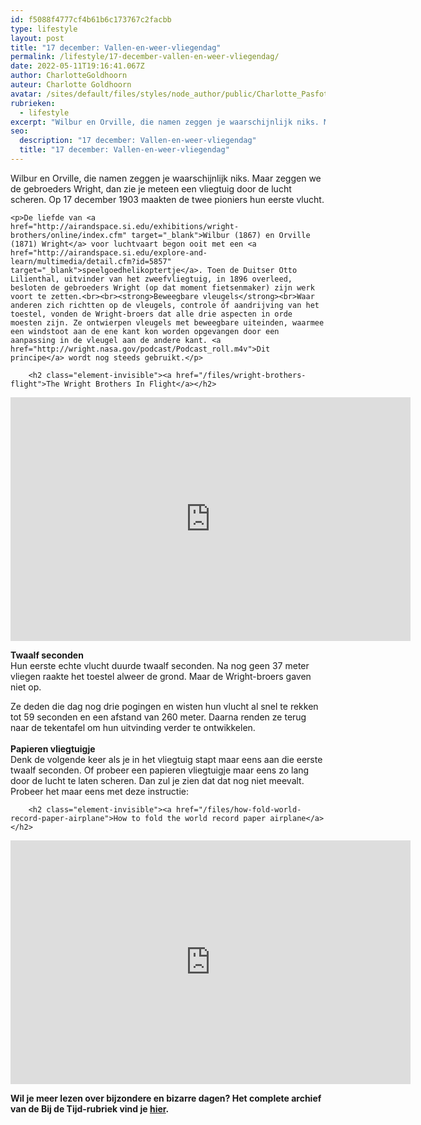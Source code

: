 ```yaml
---
id: f5088f4777cf4b61b6c173767c2facbb
type: lifestyle
layout: post
title: "17 december: Vallen-en-weer-vliegendag"
permalink: /lifestyle/17-december-vallen-en-weer-vliegendag/
date: 2022-05-11T19:16:41.067Z
author: CharlotteGoldhoorn
auteur: Charlotte Goldhoorn
avatar: /sites/default/files/styles/node_author/public/Charlotte_PasfotoDSC01555%20EXTRA.jpg?itok=Uh1_j08g
rubrieken:
  - lifestyle
excerpt: "Wilbur en Orville, die namen zeggen je waarschijnlijk niks. Maar zeggen we de gebroeders Wright, dan zie je meteen een vliegtuig door de lucht scheren. Op 17 december 1903 maakten de twee pioniers hun eerste vlucht.  "
seo:
  description: "17 december: Vallen-en-weer-vliegendag"
  title: "17 december: Vallen-en-weer-vliegendag"
---
```

Wilbur en Orville, die namen zeggen je waarschijnlijk niks. Maar zeggen we de gebroeders Wright, dan zie je meteen een vliegtuig door de lucht scheren. Op 17 december 1903 maakten de twee pioniers hun eerste vlucht.  

    <p>De liefde van <a href="http://airandspace.si.edu/exhibitions/wright-brothers/online/index.cfm" target="_blank">Wilbur (1867) en Orville (1871) Wright</a> voor luchtvaart begon ooit met een <a href="http://airandspace.si.edu/explore-and-learn/multimedia/detail.cfm?id=5857" target="_blank">speelgoedhelikoptertje</a>. Toen de Duitser Otto Lilienthal, uitvinder van het zweefvliegtuig, in 1896 overleed, besloten de gebroeders Wright (op dat moment fietsenmaker) zijn werk voort te zetten.<br><br><strong>Beweegbare vleugels</strong><br>Waar anderen zich richtten op de vleugels, controle óf aandrijving van het toestel, vonden de Wright-broers dat alle drie aspecten in orde moesten zijn. Ze ontwierpen vleugels met beweegbare uiteinden, waarmee een windstoot aan de ene kant kon worden opgevangen door een aanpassing in de vleugel aan de andere kant. <a href="http://wright.nasa.gov/podcast/Podcast_roll.m4v">Dit principe</a> wordt nog steeds gebruikt.</p>
<p><div class="media media-element-container media-default"><div id="file-14123" class="file file-video file-video-youtube">

        <h2 class="element-invisible"><a href="/files/wright-brothers-flight">The Wright Brothers In Flight</a></h2>
    
  
  <div class="content">
    <div class="media-youtube-video media-element file-default media-youtube-1">
  <iframe class="media-youtube-player" width="640" height="390" title="The Wright Brothers In Flight" src="https://www.youtube.com/embed/q3beVhDiyio?wmode=opaque&controls=" name="The Wright Brothers In Flight" frameborder="0" allowfullscreen="">Video van The Wright Brothers In Flight</iframe>
</div>
  </div>

  
</div>
</div>
<p><strong>Twaalf seconden</strong><br>Hun eerste echte vlucht duurde twaalf seconden. Na nog geen 37 meter vliegen raakte het toestel alweer de grond. Maar de Wright-broers gaven niet op.</p>
<p>Ze deden die dag nog drie pogingen en wisten hun vlucht al snel te rekken tot 59 seconden en een afstand van 260 meter. Daarna renden ze terug naar de tekentafel om hun uitvinding verder te ontwikkelen.<br><br><strong>Papieren vliegtuigje</strong><br>Denk de volgende keer als je in het vliegtuig stapt maar eens aan die eerste twaalf seconden. Of probeer een papieren vliegtuigje maar eens zo lang door de lucht te laten scheren. Dan zul je zien dat dat nog niet meevalt. Probeer het maar eens met deze instructie:</p>
<p><div class="media media-element-container media-default"><div id="file-14121" class="file file-video file-video-youtube">

        <h2 class="element-invisible"><a href="/files/how-fold-world-record-paper-airplane">How to fold the world record paper airplane</a></h2>
    
  
  <div class="content">
    <div class="media-youtube-video media-element file-default media-youtube-2">
  <iframe class="media-youtube-player" width="640" height="390" title="How to fold the world record paper airplane" src="https://www.youtube.com/embed/EDiC9iMcWTc?wmode=opaque&controls=" name="How to fold the world record paper airplane" frameborder="0" allowfullscreen="">Video van How to fold the world record paper airplane</iframe>
</div>
  </div>

  
</div>
</div>
<p><strong>Wil je meer lezen over bijzondere en bizarre dagen? Het complete archief van de Bij de Tijd-rubriek vind je <a href="/bij-de-tijd">hier</a>.</strong></p>  
